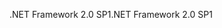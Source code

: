<span data-ttu-id="7418f-101">.NET Framework 2.0 SP1</span><span class="sxs-lookup"><span data-stu-id="7418f-101">.NET Framework 2.0 SP1</span></span>